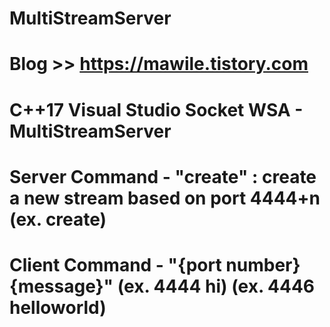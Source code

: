 # MultiStreamServer


# Blog >> https://mawile.tistory.com
# C++17 Visual Studio Socket WSA - MultiStreamServer

# Server Command - "create" : create a new stream based on port 4444+n (ex. create)
# Client Command - "{port number} {message}" (ex. 4444 hi) (ex. 4446 helloworld)
